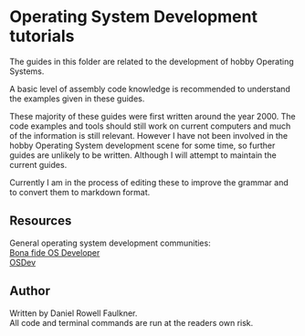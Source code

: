 # Operating System Development tutorials

The guides in this folder are related to the development of hobby Operating Systems.  

A basic level of assembly code knowledge is recommended to understand the examples given in these guides.  

These majority of these guides were first written around the year 2000. The code examples and tools should still work on current computers and much of the information is still relevant. However I have not been involved in the hobby Operating System development scene for some time, so further guides are unlikely to be written. Although I will attempt to maintain the current guides.

Currently I am in the process of editing these to improve the grammar and to convert them to markdown format.

## Resources

General operating system development communities:  
[Bona fide OS Developer](http://www.osdever.net/)  
[OSDev](https://wiki.osdev.org/Main_Page)  

## Author  
Written by Daniel Rowell Faulkner.  
All code and terminal commands are run at the readers own risk.  
